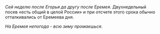 _Сей неделю после Егорья да другу после Еремея_. Двухнедельный посев «есть общий в целой России» и при отсчете этого срока обычно оттал­кивались от Еремеева дня.

_На Еремея непогода - всю зиму промаешься_.